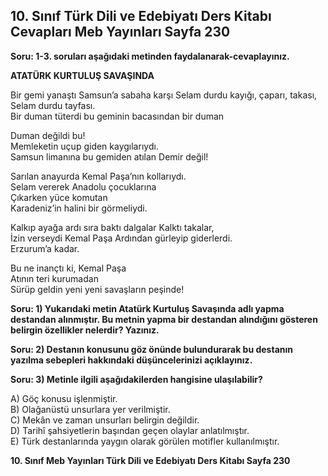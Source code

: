 ## 10. Sınıf Türk Dili ve Edebiyatı Ders Kitabı Cevapları Meb Yayınları Sayfa 230

**Soru: 1-3. soruları aşağıdaki metinden faydalanarak-cevaplayınız.**

**ATATÜRK KURTULUŞ SAVAŞINDA**

Bir gemi yanaştı Samsun’a sabaha karşı Selam durdu kayığı, çaparı, takası,  
 Selam durdu tayfası.  
 Bir duman tüterdi bu geminin bacasından bir duman

Duman değildi bu!  
 Memleketin uçup giden kaygılarıydı.  
 Samsun limanına bu gemiden atılan Demir değil!

Sarılan anayurda Kemal Paşa’nın kollarıydı.  
 Selam vererek Anadolu çocuklarına  
 Çıkarken yüce komutan  
 Karadeniz’in halini bir görmeliydi.

Kalkıp ayağa ardı sıra baktı dalgalar Kalktı takalar,  
 İzin verseydi Kemal Paşa Ardından gürleyip giderlerdi.  
 Erzurum’a kadar.

Bu ne inançtı ki, Kemal Paşa  
 Atının teri kurumadan  
 Sürüp geldin yeni yeni savaşların peşinde!

**Soru: 1) Yukarıdaki metin Atatürk Kurtuluş Savaşında adlı yapma destandan alınmıştır. Bu metnin yapma bir destandan alındığını gösteren belirgin özellikler nelerdir? Yazınız.**

**Soru: 2) Destanın konusunu göz önünde bulundurarak bu destanın yazılma sebepleri hakkındaki düşüncelerinizi açıklayınız.**

**Soru: 3) Metinle ilgili aşağıdakilerden hangisine ulaşılabilir?**

A) Göç konusu işlenmiştir.  
 B) Olağanüstü unsurlara yer verilmiştir.  
 C) Mekân ve zaman unsurları belirgin değildir.  
 D) Tarihî şahsiyetlerin başından geçen olaylar anlatılmıştır.  
 E) Türk destanlarında yaygın olarak görülen motifler kullanılmıştır.

**10. Sınıf Meb Yayınları Türk Dili ve Edebiyatı Ders Kitabı Sayfa 230**